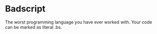 # Badscript

The worst programming language you have ever worked with.
Your code can be marked as literal .bs.
